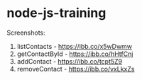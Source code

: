 # node-js-training

Screenshots:

1. listContacts - https://ibb.co/x5wDwmw
2. getContactById - https://ibb.co/hHtfCnj
3. addContact - https://ibb.co/tcpt5Z9
4. removeContact - https://ibb.co/vxLkxZs
